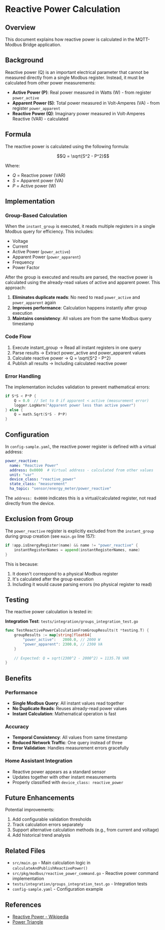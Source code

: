# Reactive Power Calculation

## Overview

This document explains how reactive power is calculated in the MQTT-Modbus Bridge application.

## Background

Reactive power (Q) is an important electrical parameter that cannot be measured directly from a single Modbus register. Instead, it must be calculated from other power measurements:

- **Active Power (P)**: Real power measured in Watts (W) - from register `power_active`
- **Apparent Power (S)**: Total power measured in Volt-Amperes (VA) - from register `power_apparent`
- **Reactive Power (Q)**: Imaginary power measured in Volt-Amperes Reactive (VAR) - calculated

## Formula

The reactive power is calculated using the following formula:

```math
Q = \sqrt{S^2 - P^2}
```

Where:

- $Q$ = Reactive power (VAR)
- $S$ = Apparent power (VA)
- $P$ = Active power (W)

## Implementation

### Group-Based Calculation

When the `instant_group` is executed, it reads multiple registers in a single Modbus query for efficiency. This includes:

- Voltage
- Current
- Active Power (`power_active`)
- Apparent Power (`power_apparent`)
- Frequency
- Power Factor

After the group is executed and results are parsed, the reactive power is calculated using the already-read values of active and apparent power. This approach:

1. **Eliminates duplicate reads**: No need to read `power_active` and `power_apparent` again
2. **Improves performance**: Calculation happens instantly after group execution
3. **Maintains consistency**: All values are from the same Modbus query timestamp

### Code Flow

1. Execute instant_group → Read all instant registers in one query
2. Parse results → Extract power_active and power_apparent values
3. Calculate reactive power → Q = \sqrt{S^2 - P^2}
4. Publish all results → Including calculated reactive power

### Error Handling

The implementation includes validation to prevent mathematical errors:

```go
if S*S < P*P {
    Q = 0.0  // Set to 0 if apparent < active (measurement error)
    logger.LogWarn("Apparent power less than active power")
} else {
    Q = math.Sqrt(S*S - P*P)
}
```

## Configuration

In `config-sample.yaml`, the reactive power register is defined with a virtual address:

```yaml
power_reactive:
  name: "Reactive Power"
  address: 0x0000  # Virtual address - calculated from other values
  unit: "var"
  device_class: "reactive_power"
  state_class: "measurement"
  ha_topic: "sensor/energy_meter/power_reactive"
```

The `address: 0x0000` indicates this is a virtual/calculated register, not read directly from the device.

## Exclusion from Group

The `power_reactive` register is explicitly excluded from the `instant_group` during group creation (see `main.go` line 157):

```go
if !app.isEnergyRegister(name) && name != "power_reactive" {
    instantRegisterNames = append(instantRegisterNames, name)
}
```

This is because:

1. It doesn't correspond to a physical Modbus register
2. It's calculated after the group execution
3. Including it would cause parsing errors (no physical register to read)

## Testing

The reactive power calculation is tested in:

**Integration Test**: `tests/integration/groups_integration_test.go`

```go
func TestReactivePowerCalculationFromGroupResults(t *testing.T) {
    groupResults := map[string]float64{
        "power_active":   2000.0, // 2000 W
        "power_apparent": 2300.0, // 2300 VA
    }
    
    // Expected: Q = sqrt(2300^2 - 2000^2) ≈ 1135.78 VAR
}
```

## Benefits

### Performance

- **Single Modbus Query**: All instant values read together
- **No Duplicate Reads**: Reuses already-read power values
- **Instant Calculation**: Mathematical operation is fast

### Accuracy

- **Temporal Consistency**: All values from same timestamp
- **Reduced Network Traffic**: One query instead of three
- **Error Validation**: Handles measurement errors gracefully

### Home Assistant Integration

- Reactive power appears as a standard sensor
- Updates together with other instant measurements
- Properly classified with `device_class: reactive_power`

## Future Enhancements

Potential improvements:

1. Add configurable validation thresholds
2. Track calculation errors separately
3. Support alternative calculation methods (e.g., from current and voltage)
4. Add historical trend analysis

## Related Files

- `src/main.go` - Main calculation logic in `calculateAndPublishReactivePower()`
- `src/pkg/modbus/reactive_power_command.go` - Reactive power command implementation
- `tests/integration/groups_integration_test.go` - Integration tests
- `config-sample.yaml` - Configuration example

## References

- [Reactive Power - Wikipedia](https://en.wikipedia.org/wiki/AC_power#Reactive_power)
- [Power Triangle](https://en.wikipedia.org/wiki/AC_power#Power_triangle)
